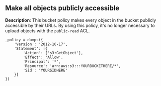 ## Make all objects publicly accessible

**Description**: This bucket policy makes every object in the bucket publicly accessible by their URLs. By using this policy, it's no longer necessary to upload objects with the `public-read` ACL.

```
_policy = dumps({
    'Version': '2012-10-17',
    'Statement': [{
        'Action': ['s3:GetObject'],
        'Effect': 'Allow',
        'Principal': '*',
        'Resource': 'arn:aws:s3:::YOURBUCKETHERE/*',
        'Sid': 'YOURSIDHERE'
    }]
})
```
